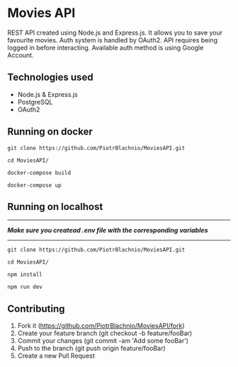 # Movies API
REST API created using Node.js and Express.js. It allows you to save your favourite movies. Auth system is handled by OAuth2. API requires being logged in before interacting. Available auth method is using Google Account.

## Technologies used
* Node.js & Express.js
* PostgreSQL
* OAuth2

## Running on docker
```
git clone https://github.com/PiotrBlachnio/MoviesAPI.git
```

```
cd MoviesAPI/
```

```
docker-compose build
```

```
docker-compose up
```
## Running on localhost
****
**_Make sure you createad .env file with the corresponding variables_**

****

```
git clone https://github.com/PiotrBlachnio/MoviesAPI.git
```

```
cd MoviesAPI/
```

```
npm install
```

```
npm run dev
```

## Contributing
1. Fork it (https://github.com/PiotrBlachnio/MoviesAPI/fork)
1. Create your feature branch (git checkout -b feature/fooBar)
1. Commit your changes (git commit -am 'Add some fooBar')
1. Push to the branch (git push origin feature/fooBar)
1. Create a new Pull Request
